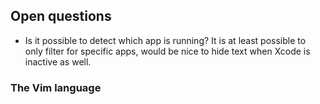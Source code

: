 ## Open questions
* Is it possible to detect which app is running? It is at least possible to only filter for specific apps, would be nice to hide text when Xcode is inactive as well.

### The Vim language
